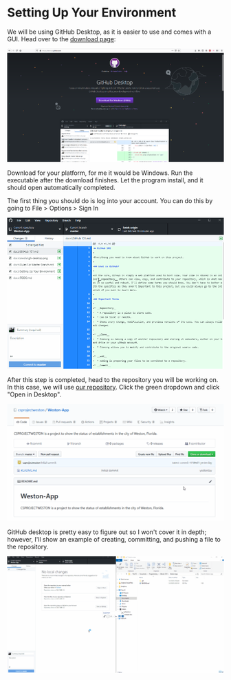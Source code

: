 # Setting Up Your Environment

We will be using GitHub Desktop, as it is easier to use and comes with a GUI. Head over to the [download page](https://desktop.github.com/):

![gh-desktop](media/gh-desktop.png)

Download for your platform, for me it would be Windows. Run the executable after the download finishes. Let the program install, and it should open automatically completed.

The first thing you should do is log into your account. You can do this by going to File > Options > Sign In

![gh-desktop-acc](media/gh-desktop-acc.gif)

After this step is completed, head to the repository you will be working on. In this case, we will use [our repository](https://github.com/csprojectweston/Weston-App). Click the green dropdown and click "Open in Desktop".

![gh-desktop-clone](media/gh-desktop-clone.gif)

GitHub desktop is pretty easy to figure out so I won't cover it in depth; however, I'll show an example of creating, committing, and pushing a file to the repository.

![gh-desktop-push](media/gh-desktop-push.gif)
